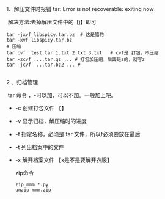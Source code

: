 1、解压文件时报错           tar: Error is not recoverable: exiting now

​      解决方法:去掉解压文件中的【j】即可      

```shell
tar -jxvf libspicy.tar.bz  # 这是错的
tar -xvf libspicy.tar.bz
# 压缩
tar cvf  test.tar 1.txt 2.txt 3.txt   # cvf是 打包，不压缩
tar -zcvf ....tar.gz ... # 打包加压缩，后面是z的，就写z 
tar -jcvf  ...tar.bz2 ... # 


```

 2 、归档管理

​        tar 命令 ，-可以加，可以不加。一般加上吧。

   + -c  创建打包文件  【】

   + -v   显示归档，解压缩时的进度

   + -f  指定名称，必须是.tar 文件，所以f必须要放在最后

   + -t  列出档案中的文件

   + -x  解开档案文件 【x是不是要解开衣服】

     
     
       zip命令
     
     ```shell
     zip mmm *.py
     unzip mmm.zip
     ```
     
     
     
     
     
     



  